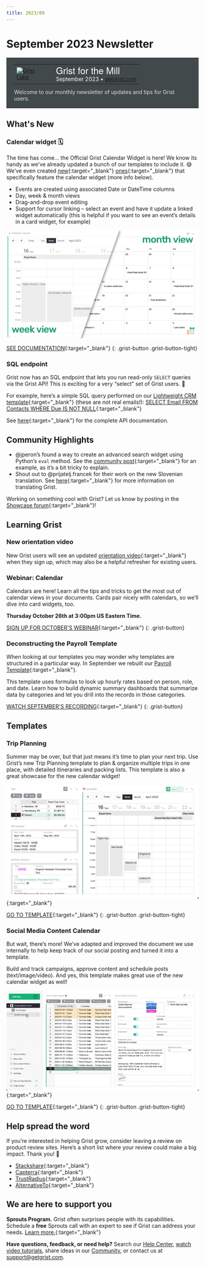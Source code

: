 ```yaml
---
title: 2023/09
---
```


# September 2023 Newsletter

<style>
  /* restore some poorly overridden defaults */
  .newsletter-header .table {
    background-color: initial;
    border: initial;
  }
  .newsletter-header .table > tbody > tr > td {
    padding: initial;
    border: initial;
    vertical-align: initial;
  }
  .newsletter-header img.header-img {
    padding: initial;
    max-width: initial;
    display: initial;
    padding: initial;
    line-height: initial;
    background-color: initial;
    border: initial;
    border-radius: initial;
    margin: initial;
  }

  /* copy newsletter styles, with a prefix for sufficient specificity */
  .newsletter-header .header {
    border: none;
    padding: 0;
    margin: 0;
  }
  .newsletter-header table > tbody > tr > td.header-image {
    width: 80px;
    padding-right: 16px;
  }
  .newsletter-header table > tbody > tr > td.header-text {
    background-color: #42494B;
    padding: 16px 20px;
  }
  .newsletter-header table.header-top {
    border: none;
    padding: 0;
    margin: 0;
    width: 100%;
  }
  .header-title {
    font-family: Helvetica Neue, Helvetica, Arial, sans-serif;
    font-size: 24px;
    line-height: 28px;
    color: #FFFFFF;
  }
  .header-month {
    color: #FFFFFF;
  }
  .header-welcome {
    margin-top: 12px;
    color: #FFFFFF;
  }
  .newsletter-summary {
    background-color: #e3fff5;
    margin: 0;
    padding: 10px;
  }
  .newsletter-summary-header {
    text-align: center;
    padding-bottom: 10px;
    border-bottom: 1px solid lightgrey;
  }
  .newsletter-summary ul {
    padding-left: 20px;
  }
  .newsletter-summary li {
    margin-bottom: 10px;
  }
  .newsletter-summary li p {
    margin: 0px
  }
</style>

<div class="newsletter-header">
<table class="header" cellpadding="0" cellspacing="0" border="0"><tr>
  <td class="header-text">
    <table class="header-top"><tr>
      <td class="header-image">
        <a href="https://www.getgrist.com">
          <img class="header-img" src="/images/newsletters/grist-labs.png" width="80" height="80" alt="Grist Labs" border="0">
        </a>
      </td>
      <td class="header-top-text">
        <div class="header-title">Grist for the Mill</div>
        <div class="header-month">September 2023
          &#8226; <a href="https://www.getgrist.com/">getgrist.com</a></div>
      </td>
    </tr></table>
    <div class="header-welcome" style="color: #e0e0e0;">
      Welcome to our monthly newsletter of updates and tips for Grist users.
    </div>
  </td>
</tr></table>
</div>

<!-- <div class="newsletter-summary row" markdown="1">

**In this Newsletter**
{: .newsletter-summary-header}

<div class="col-md-6" markdown="1">

* **Job Opportunity**

    We're looking for a Video Creator & Graphic Designer to join our team. Come work with us!

* **Grist CSV Viewer**

    Set free the CSV! This new tool gives your site's users Grist-powered CSV previewing.

* **AI Assistant Llama Support**

    Run local Llama models with the help of `llama2-cpp-python`. 🦙    

</div>

<div class="col-md-6" markdown="1">

* **`.grist` File Download Options**

    Reduce filesize by downloading without history, or make templates by downloading only a file's structure. 

* **File Importing Redesign**

    Improved support for importing multiple files/sheets and column mapping.

* **QR Code Custom Widget**

    Generate QR codes in a flash, right within Grist. 🤳

</div>

</div> -->

## What's New

### Calendar widget 🗓️

The time has come... the Official Grist Calendar Widget is here! We know its handy as we’ve already updated a bunch of our templates to include it. 😅 We’ve even created [new](https://templates.getgrist.com/ruCnQuXD25ok/Travel-Planning){:target="\_blank"} [ones](https://templates.getgrist.com/iPKJA6u6j5ur/Social-Media-Content-Calendar){:target="\_blank"} that specifically feature the calendar widget (more info below).

* Events are created using associated Date or DateTime columns 
* Day, week & month views
* Drag-and-drop event editing
* Support for cursor linking – select an event and have it update a linked widget automatically (this is helpful if you want to see an event’s details in a card widget, for example)

![Calendar widget screenshot](../images/newsletters/2023-09/calendar-widget.png)

[SEE DOCUMENTATION](https://support.getgrist.com/widget-calendar/){:target="\_blank"}
{: .grist-button .grist-button-tight}

### SQL endpoint

Grist now has an SQL endpoint that lets you run read-only `SELECT` queries via the Grist API! This is exciting for a very “select” set of Grist users. 🤠

For example, here’s a simple SQL query performed on our [Lightweight CRM template](https://templates.getgrist.com/doc/lightweight-crm){:target="\_blank"} (these are not real emails!): [SELECT Email FROM Contacts WHERE Due IS NOT NULL](https://templates.getgrist.com/api/docs/lightweight-crm/sql?q=SELECT%20Email%20FROM%20Contacts%20WHERE%20Due%20IS%20NOT%20NULL){:target="\_blank"}

See [here](https://support.getgrist.com/api/#tag/sql){:target="\_blank"} for the complete API documentation. 

## Community Highlights

* @jperon’s found a way to create an advanced search widget using Python’s `eval` method. See the [community post](https://community.getgrist.com/t/filter-by-formula/3212){:target="\_blank"} for an example, as it’s a bit tricky to explain.
* Shout out to @prijatelj.francek for their work on the new Slovenian translation. See [here](https://community.getgrist.com/t/translating-grist/2086){:target="\_blank"} for more information on translating Grist.

Working on something cool with Grist? Let us know by posting in the [Showcase forum](https://community.getgrist.com/c/showcase/8){:target="\_blank"}!

## Learning Grist

### New orientation video

New Grist users will see an updated [orientation video](https://youtu.be/56AieR9rpww){:target="\_blank"} when they sign up, which may also be a helpful refresher for existing users.

### Webinar: Calendar

Calendars are here! Learn all the tips and tricks to get the most out of calendar views in your documents. Cards pair nicely with calendars, so we’ll dive into card widgets, too.

**Thursday October 26th at 3:00pm US Eastern Time.**

[SIGN UP FOR OCTOBER'S WEBINAR](https://www.getgrist.com/webinars/calendars-and-cards-view/?utm_source=support-newsletter&utm_medium=internal&utm_campaign=build-webinar&utm_term=october-2023){:target="\_blank"}
{: .grist-button}

### Deconstructing the Payroll Template

When looking at our templates you may wonder why templates are structured in a particular way. In September we rebuilt our [Payroll Template](https://templates.getgrist.com/5pHLanQNThxk/Payroll){:target="\_blank"}.

This template uses formulas to look up hourly rates based on person, role, and date. Learn how to build dynamic summary dashboards that summarize data by categories and let you drill into the records in those categories.

[WATCH SEPTEMBER'S RECORDING](https://www.getgrist.com/webinars/webinar-payroll-template/){:target="\_blank"}
{: .grist-button}

## Templates

### Trip Planning

Summer may be over, but that just means it’s time to plan your next trip. Use Grist’s new Trip Planning template to plan & organize multiple trips in one place, with detailed itineraries and packing lists. This template is also a great showcase for the new calendar widget!

[![Trip Planning template screenshot](../images/newsletters/2023-09/trip-planner-template.png)](https://templates.getgrist.com/ruCnQuXD25ok/Travel-Planning){:target="\_blank"}

[GO TO TEMPLATE](https://templates.getgrist.com/ruCnQuXD25ok/Travel-Planning){:target="\_blank"}
{: .grist-button .grist-button-tight}

### Social Media Content Calendar

But wait, there’s more! We’ve adapted and improved the document we use internally to help keep track of our social posting and turned it into a template.

Build and track campaigns, approve content and schedule posts (text/image/video). And yes, this template makes great use of the new calendar widget as well!

[![Social Media Content Calendar template GIF](../images/newsletters/2023-09/content-calendar-template.gif)](https://templates.getgrist.com/iPKJA6u6j5ur/Social-Media-Content-Calendar){:target="\_blank"}

[GO TO TEMPLATE](https://templates.getgrist.com/iPKJA6u6j5ur/Social-Media-Content-Calendar){:target="\_blank"}
{: .grist-button .grist-button-tight}

## Help spread the word
If you’re interested in helping Grist grow, consider leaving a review on product review sites. Here’s a short list where your review could make a big impact. Thank you! 🙏

* [Stackshare](https://stackshare.io/getgrist){:target="\_blank"}
* [Capterra](https://www.capterra.com/p/232821/Grist/){:target="\_blank"}
* [TrustRadius](https://www.trustradius.com/products/grist/){:target="\_blank"}
* [AlternativeTo](https://alternativeto.net/software/grist/about/){:target="\_blank"}

## We are here to support you

**Sprouts Program.** Grist often surprises people with its capabilities. Schedule a **free** Sprouts call with an expert to see if Grist can address your needs. [Learn more.](https://www.getgrist.com/sprouts-program/){:target="\_blank"}

**Have questions, feedback, or need help?** Search our [Help Center](../index.md), [watch video
tutorials](https://www.youtube.com/channel/UCx0ioQrrC-bIrkmZ7ZULr0g/playlists), share ideas in our
[Community](https://community.getgrist.com), or contact us at <support@getgrist.com>.
